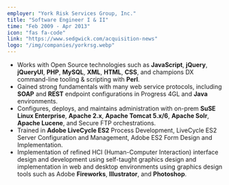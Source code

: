 ```yaml
---
employer: "York Risk Services Group, Inc."
title: "Software Engineer I & II"
time: "Feb 2009 - Apr 2013"
icon: "fas fa-code"
link: "https://www.sedgwick.com/acquisition-news"
logo: "/img/companies/yorkrsg.webp"
---
```


- Works with Open Source technologies such as **JavaScript**, **jQuery**, **jQueryUI**, **PHP**, **MySQL**, **XML**, **HTML**, **CSS**, and champions DX command-line tooling & scripting with **Perl**.
- Gained strong fundamentals with many web service protocols, including **SOAP** and **REST** endpoint configurations in Progress 4GL and **Java** environments.
- Configures, deploys, and maintains administration with on-prem **SuSE Linux Enterprise**, **Apache 2.x**, **Apache Tomcat 5.x/6**, **Apache Solr**, **Apache Lucene**, and Secure FTP orchestrations.
- Trained in **Adobe LiveCycle ES2** Process Development, LiveCycle ES2 Server Configuration and Management, Adobe ES2 Form Design and Implementation.
- Implementation of refined HCI (Human-Computer Interaction) interface design and development using self-taught graphics design and implementation in web and desktop environments using graphics design tools such as Adobe **Fireworks**, **Illustrator**, and **Photoshop**.

